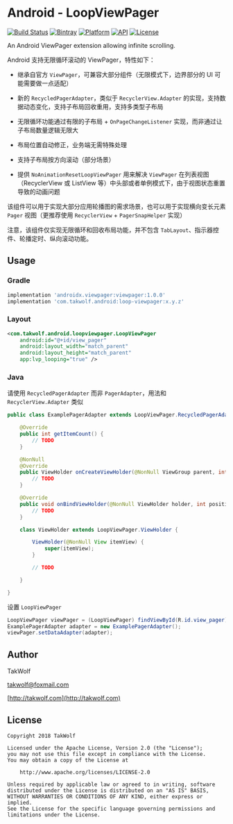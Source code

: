 # Android - LoopViewPager #

[![Build Status](https://travis-ci.org/TakWolf/Android-LoopViewPager.svg?branch=master)](https://travis-ci.org/TakWolf/Android-LoopViewPager)
[![Bintray](https://api.bintray.com/packages/takwolf/maven/Android-LoopViewPager/images/download.svg)](https://bintray.com/takwolf/maven/Android-LoopViewPager/_latestVersion)
[![Platform](https://img.shields.io/badge/platform-Android-green.svg)](https://www.android.com)
[![API](https://img.shields.io/badge/API-14%2B-brightgreen.svg)](https://android-arsenal.com/api?level=14)
[![License](https://img.shields.io/github/license/TakWolf/Android-LoopViewPager.svg)](http://www.apache.org/licenses/LICENSE-2.0)

An Android ViewPager extension allowing infinite scrolling.

Android 支持无限循环滚动的 ViewPager，特性如下：

- 继承自官方 `ViewPager`，可兼容大部分组件（无限模式下，边界部分的 UI 可能需要做一点适配）

- 新的 `RecycledPagerAdapter`，类似于 `RecyclerView.Adapter` 的实现，支持数据动态变化，支持子布局回收重用，支持多类型子布局

- 无限循环功能通过有限的子布局 + `OnPageChangeListener` 实现，而非通过让子布局数量逻辑无限大

- 布局位置自动修正，业务端无需特殊处理

- 支持子布局按方向滚动（部分场景）

- 提供 `NoAnimationResetLoopViewPager` 用来解决 `ViewPager` 在列表视图（RecyclerView 或 ListView 等）中头部或者单例模式下，由于视图状态重置导致的动画问题

该组件可以用于实现大部分应用轮播图的需求场景，也可以用于实现横向变长元素 `Pager` 视图（更推荐使用 `RecyclerView` + `PagerSnapHelper` 实现）

注意，该组件仅实现无限循环和回收布局功能，并不包含 `TabLayout`、指示器控件、轮播定时、纵向滚动功能。

## Usage ##

### Gradle ###

``` gradle
implementation 'androidx.viewpager:viewpager:1.0.0'
implementation 'com.takwolf.android:loop-viewpager:x.y.z'
```

### Layout ###

``` xml
<com.takwolf.android.loopviewpager.LoopViewPager
    android:id="@+id/view_pager"
    android:layout_width="match_parent"
    android:layout_height="match_parent"
    app:lvp_looping="true" />
```

### Java ###

请使用 `RecycledPagerAdapter` 而非 `PagerAdapter`，用法和 `RecyclerView.Adapter` 类似

``` java
public class ExamplePagerAdapter extends LoopViewPager.RecycledPagerAdapter<ExamplePagerAdapter.ViewHolder> {

    @Override
    public int getItemCount() {
        // TODO
    }

    @NonNull
    @Override
    public ViewHolder onCreateViewHolder(@NonNull ViewGroup parent, int viewType) {
        // TODO
    }

    @Override
    public void onBindViewHolder(@NonNull ViewHolder holder, int position) {
        // TODO
    }

    class ViewHolder extends LoopViewPager.ViewHolder {

        ViewHolder(@NonNull View itemView) {
            super(itemView);
        }

        // TODO

    }

}
```

设置 `LoopViewPager`

```java
LoopViewPager viewPager = (LoopViewPager) findViewById(R.id.view_pager);
ExamplePagerAdapter adapter = new ExamplePagerAdapter();
viewPager.setDataAdapter(adapter);
```

## Author ##

TakWolf

[takwolf@foxmail.com](mailto:takwolf@foxmail.com)

[http://takwolf.com](http://takwolf.com)

## License ##

```
Copyright 2018 TakWolf

Licensed under the Apache License, Version 2.0 (the "License");
you may not use this file except in compliance with the License.
You may obtain a copy of the License at

    http://www.apache.org/licenses/LICENSE-2.0

Unless required by applicable law or agreed to in writing, software
distributed under the License is distributed on an "AS IS" BASIS,
WITHOUT WARRANTIES OR CONDITIONS OF ANY KIND, either express or implied.
See the License for the specific language governing permissions and
limitations under the License.
```
